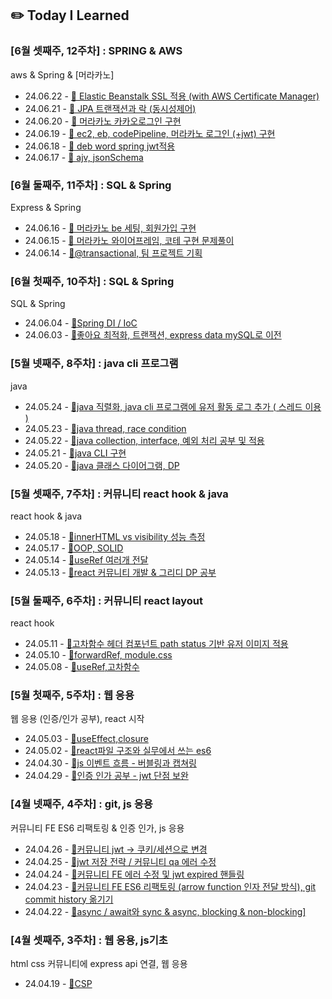 ## ✏️ Today I Learned

### [6월 셋째주, 12주차] : SPRING & AWS

aws & Spring & [머라카노]

<ul>
<li>24.06.22 - <a href="https://github.com/jjikky/jikky-til/blob/main/Jun/2024-06-22.md">🔗 Elastic Beanstalk SSL 적용 (with AWS Certificate Manager)</a></li>
<li>24.06.21 - <a href="https://github.com/jjikky/jikky-til/blob/main/Jun/2024-06-21.md">🔗 JPA 트랜잭션과 락 (동시성제어)</a></li>
<li>24.06.20 - <a href="https://github.com/jjikky/jikky-til/blob/main/Jun/2024-06-20.md">🔗 머라카노 카카오로그인 구현</a></li>
<li>24.06.19 - <a href="https://github.com/jjikky/jikky-til/blob/main/Jun/2024-06-19.md">🔗 ec2, eb, codePipeline, 머라카노 로그인 (+jwt) 구현</a></li>
<li>24.06.18 - <a href="https://github.com/jjikky/jikky-til/blob/main/Jun/2024-06-18.md">🔗 deb word spring jwt적용</a></li>
<li>24.06.17 - <a href="https://github.com/jjikky/jikky-til/blob/main/Jun/2024-06-17.md">🔗 ajv, jsonSchema</a></li>
</ul>

### [6월 둘째주, 11주차] : SQL & Spring

Express & Spring

<ul>
<li>24.06.16 - <a href="https://github.com/jjikky/jikky-til/blob/main/Jun/2024-06-16.md">🔗 머라카노 be 세팅, 회원가입 구현</a></li>
<li>24.06.15 - <a href="https://github.com/jjikky/jikky-til/blob/main/Jun/2024-06-15.md">🔗 머라카노 와이어프레임, 코테 구현 문제풀이</a></li>
<li>24.06.14 - <a href="https://github.com/jjikky/jikky-til/blob/main/Jun/2024-06-14.md">🔗@transactional, 팀 프로젝트 기획</a></li>
</ul>

### [6월 첫째주, 10주차] : SQL & Spring

SQL & Spring

<ul>
<li>24.06.04 - <a href="https://github.com/jjikky/jikky-til/blob/main/Jun/2024-06-04.md">🔗Spring DI / IoC</a></li>
<li>24.06.03 - <a href="https://github.com/jjikky/jikky-til/blob/main/Jun/2024-06-03.md">🔗좋아요 최적화, 트랜잭션, express data mySQL로 이전</a></li>
</ul>

### [5월 넷째주, 8주차] : java cli 프로그램

java

<ul>
<li>24.05.24 - <a href="https://github.com/jjikky/jikky-til/blob/main/May/2024-05-24.md">🔗java 직렬화,  java cli 프로그램에 유저 활동 로그 추가 ( 스레드 이용 ) </a></li>
<li>24.05.23 - <a href="https://github.com/jjikky/jikky-til/blob/main/May/2024-05-23.md">🔗java thread, race condition</a></li>
<li>24.05.22 - <a href="https://github.com/jjikky/jikky-til/blob/main/May/2024-05-22.md">🔗java collection, interface, 예외 처리 공부 및 적용</a></li>
<li>24.05.21 - <a href="https://github.com/jjikky/jikky-til/blob/main/May/2024-05-21.md">🔗java CLI 구현</a></li>
<li>24.05.20 - <a href="https://github.com/jjikky/jikky-til/blob/main/May/2024-05-20.md">🔗java 클래스 다이어그램, DP</a></li>
</ul>

### [5월 셋째주, 7주차] : 커뮤니티 react hook & java

react hook & java

<ul>
<li>24.05.18 - <a href="https://github.com/jjikky/jikky-til/blob/main/May/2024-05-18.md">🔗innerHTML vs visibility 성능 측정</a></li>
<li>24.05.17 - <a href="https://github.com/jjikky/jikky-til/blob/main/May/2024-05-17.md">🔗OOP, SOLID</a></li>
<li>24.05.14 - <a href="https://github.com/jjikky/jikky-til/blob/main/May/2024-05-14.md">🔗useRef 여러개 전달</a></li>
<li>24.05.13 - <a href="https://github.com/jjikky/jikky-til/blob/main/May/2024-05-13.md">🔗react 커뮤니티 개발 & 그리디 DP 공부</a></li>
</ul>

### [5월 둘째주, 6주차] : 커뮤니티 react layout

react hook

<ul>
<li>24.05.11 - <a href="https://github.com/jjikky/jikky-til/blob/main/May/2024-05-11.md">🔗고차함수 헤더 컴포넌트 path status 기반 유저 이미지 적용</a></li>
<li>24.05.10 - <a href="https://github.com/jjikky/jikky-til/blob/main/May/2024-05-10.md">🔗forwardRef, module.css</a></li>
<li>24.05.08 - <a href="https://github.com/jjikky/jikky-til/blob/main/May/2024-05-08.md">🔗useRef,고차함수</a></li>
</ul>

### [5월 첫째주, 5주차] : 웹 응용

웹 응용 (인증/인가 공부), react 시작

<ul>
<li>24.05.03 - <a href="https://github.com/jjikky/jikky-til/blob/main/May/2024-05-03.md">🔗useEffect,closure</a></li>
<li>24.05.02 - <a href="https://github.com/jjikky/jikky-til/blob/main/May/2024-05-02.md">🔗react파일 구조와 실무에서 쓰는 es6</a></li>
<li>24.04.30 - <a href="https://github.com/jjikky/jikky-til/blob/main/Apr/2024-04-30.md">🔗js 이벤트 흐름 - 버블링과 캡쳐링</a></li>
<li>24.04.29 - <a href="https://github.com/jjikky/jikky-til/blob/main/Apr/2024-04-29.md">🔗인증 인가 공부 - jwt 단점 보완</a></li>
</ul>

### [4월 넷째주, 4주차] : git, js 응용

커뮤니티 FE ES6 리팩토링 & 인증 인가, js 응용

<ul>
<li>24.04.26 - <a href="https://github.com/jjikky/jikky-til/blob/main/Apr/2024-04-26.md">🔗커뮤니티 jwt → 쿠키/세션으로 변경</a></li>
<li>24.04.25 - <a href="https://github.com/jjikky/jikky-til/blob/main/Apr/2024-04-25.md">🔗jwt 저장 전략 / 커뮤니티 qa 에러 수정</a></li>
<li>24.04.24 - <a href="https://github.com/jjikky/jikky-til/blob/main/Apr/2024-04-24.md">🔗커뮤니티 FE 에러 수정 및 jwt expired 핸들링</a></li>
<li>24.04.23 - <a href= "https://github.com/jjikky/jikky-til/blob/main/Apr/2024-04-23.md">🔗커뮤니티 FE ES6 리팩토링 (arrow function 인자 전달 방식), git commit history 옮기기</a></li>
<li>24.04.22 - <a href= "https://github.com/jjikky/jikky-til/blob/main/Apr/2024-04-22.md">🔗async / await와 sync & async, blocking & non-blocking]</a></li>
</ul>

### [4월 셋째주, 3주차] : 웹 응용, js기초

html css 커뮤니티에 express api 연결, 웹 응용

<ul>
<li>24.04.19 - <a href="https://github.com/jjikky/jikky-til/blob/main/Apr/2024-04-19.md">🔗CSP</a></li>
</ul>

